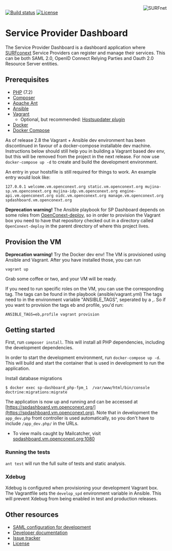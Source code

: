 <a href="https://www.surf.nl/over-surf/werkmaatschappijen/surfnet">
    <img src="https://www.surf.nl/themes/surf/logo.svg" alt="SURFnet"
         align="right" />
</a>

[![Build status](https://img.shields.io/travis/SURFnet/sp-dashboard.svg)](https://travis-ci.com/SURFnet/sp-dashboard)
[![License](https://img.shields.io/github/license/SURFnet/sp-dashboard.svg)](https://github.com/SURFnet/sp-dashboard/blob/master/LICENSE.txt)

# Service Provider Dashboard

The Service Provider Dashboard is a dashboard application where
[SURFconext](https://www.surf.nl/diensten-en-producten/surfconext/index.html) Service Providers can register and manage
their services. This can be both SAML 2.0, OpenID Connect Relying Parties and Oauth 2.0 Resource Server entities.

## Prerequisites

- [PHP](https://secure.php.net/manual/en/install.php) (7.2)
- [Composer](https://getcomposer.org/doc/00-intro.md)
- [Apache Ant](https://ant.apache.org/manual/install.html)
- [Ansible](https://docs.ansible.com/ansible/intro_installation.html)
- [Vagrant](https://www.vagrantup.com/docs/installation/)
  - Optional, but recommended: [Hostsupdater plugin](https://github.com/cogitatio/vagrant-hostsupdater)
- [Docker](https://docs.docker.com/engine/install/)
- [Docker Compose](https://docs.docker.com/compose/install/)

As of release 2.8 the Vagrant + Ansible dev environment has been discontinued in favour of a docker-compose installable
dev machine. Instructions below should still help you in building a Vagrant based dev env, but this will be removed from
the project in the next release. For now use `docker-compose up -d` to create and build the development environment.

An entry in your hostsfile is still required for things to work. An example entry would look like:

```
127.0.0.1 welcome.vm.openconext.org static.vm.openconext.org mujina-sp.vm.openconext.org mujina-idp.vm.openconext.org engine-api.vm.openconext.org oidc.vm.openconext.org manage.vm.openconext.org spdashboard.vm.openconext.org
```


**Deprecation warning!**
The Ansible playbook for SP Dashboard depends on some roles from
[OpenConext-deploy](https://github.com/OpenConext/OpenConext-deploy), so in order to provision the Vagrant box you need
to have that repository checked out in a directory called `OpenConext-deploy` in the parent directory of where this
project lives.

## Provision the VM

**Deprecation warning!** Try the Docker dev env! 
The VM is provisioned using Ansible and Vagrant. After you have installed those, you can run
```
vagrant up
```

Grab some coffee or two, and your VM will be ready.

If you need to run specific roles on the VM, you can use the corresponding tag. The tags can be found in the playbook (ansible/vagrant.yml)
The tags need to in the environment variable "ANSIBLE_TAGS", seperated by a ,. So if you want to provision the tags eb and profile, you'd run:
```
ANSIBLE_TAGS=eb,profile vagrant provision
```

## Getting started

First, run `composer install`. This will install all PHP dependencies, including the development dependencies.

In order to start the development environment, run `docker-compose up -d`. This will build and start the container that is
used in development to run the application. 

Install database migrations
```
$ docker exec sp-dashboard_php-fpm_1  /var/www/html/bin/console doctrine:migrations:migrate
```

The application is now up and running and can be accessed at
[https://spdashboard.vm.openconext.org/](https://spdashboard.vm.openconext.org). Note that in development the `app_dev.php`
front controller is used automatically, so you don't have to include `/app_dev.php/` in the URLs.
* To view mails caught by Mailcatcher, visit [spdashboard.vm.openconext.org:1080](https://spdashboard.vm.openconext.org:1080/)

### Running the tests

`ant test` will run the full suite of tests and static analysis.

### Xdebug
Xdebug is configured when provisioning your development Vagrant box. The Vagrantfile sets the `develop_spd` 
environment variable in Ansible. This will prevent Xdebug from being enabled in test and production releases.

## Other resources

 - [SAML configuration for development](docs/saml-dev-setup.md)
 - [Developer documentation](docs/index.md)
 - [Issue tracker](https://www.pivotaltracker.com/n/projects/1400064)
 - [License](LICENSE.txt)
